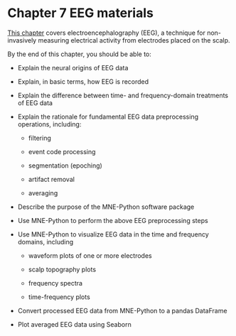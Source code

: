 # Chapter 7 EEG materials
[This chapter](https://neuraldatascience.io/7-eeg/introduction.html) covers electroencephalography (EEG), a technique for non-invasively measuring electrical activity from electrodes placed on the scalp.

By the end of this chapter, you should be able to:

- Explain the neural origins of EEG data

- Explain, in basic terms, how EEG is recorded

- Explain the difference between time- and frequency-domain treatments of EEG data

- Explain the rationale for fundamental EEG data preprocessing operations, including:

  - filtering

  - event code processing

  - segmentation (epoching)

  - artifact removal

  - averaging

- Describe the purpose of the MNE-Python software package

- Use MNE-Python to perform the above EEG preprocessing steps

- Use MNE-Python to visualize EEG data in the time and frequency domains, including

  - waveform plots of one or more electrodes

  - scalp topography plots

  - frequency spectra

  - time-frequency plots

- Convert processed EEG data from MNE-Python to a pandas DataFrame

- Plot averaged EEG data using Seaborn
